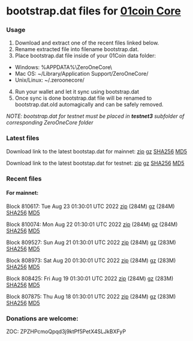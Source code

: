 # bootstrap.dat files for [01coin Core](https://01coin.io)

### Usage

1. Download and extract one of the recent files linked below.
2. Rename extracted file into filename bootstrap.dat.
3. Place bootstrap.dat file inside of your 01Coin data folder:
 - Windows: %APPDATA%\ZeroOneCore\
 - Mac OS: ~/Library/Application Support/ZeroOneCore/
 - Unix/Linux: ~/.zeroonecore/
4. Run your wallet and let it sync using bootstrap.dat
5. Once sync is done bootstrap.dat file will be renamed to bootstrap.dat.old automagically and can be safely removed.

_NOTE: bootstrap.dat for testnet must be placed in **testnet3** subfolder of corresponding ZeroOneCore folder_

### Latest files
Download link to the latest bootstap.dat for mainnet: [zip](https://files.01coin.io/mainnet/bootstrap.dat.zip) [gz](https://files.01coin.io/mainnet/bootstrap.dat.tar.gz) [SHA256](https://files.01coin.io/mainnet/sha256.txt) [MD5](https://files.01coin.io/mainnet/md5.txt)

Download link to the latest bootstap.dat for testnet: [zip](https://files.01coin.io/testnet/bootstrap.dat.zip) [gz](https://files.01coin.io/testnet/bootstrap.dat.tar.gz) [SHA256](https://files.01coin.io/testnet/sha256.txt) [MD5](https://files.01coin.io/testnet/md5.txt)

### Recent files

#### For mainnet:

Block 810617: Tue Aug 23 01:30:01 UTC 2022 [zip](https://files.01coin.io/mainnet/2022-08-23/bootstrap.dat.zip) (284M) [gz](https://files.01coin.io/mainnet/2022-08-23/bootstrap.dat.tar.gz) (284M) [SHA256](https://files.01coin.io/mainnet/2022-08-23/sha256.txt) [MD5](https://files.01coin.io/mainnet/2022-08-23/md5.txt)

Block 810074: Mon Aug 22 01:30:01 UTC 2022 [zip](https://files.01coin.io/mainnet/2022-08-22/bootstrap.dat.zip) (284M) [gz](https://files.01coin.io/mainnet/2022-08-22/bootstrap.dat.tar.gz) (284M) [SHA256](https://files.01coin.io/mainnet/2022-08-22/sha256.txt) [MD5](https://files.01coin.io/mainnet/2022-08-22/md5.txt)

Block 809527: Sun Aug 21 01:30:01 UTC 2022 [zip](https://files.01coin.io/mainnet/2022-08-21/bootstrap.dat.zip) (284M) [gz](https://files.01coin.io/mainnet/2022-08-21/bootstrap.dat.tar.gz) (283M) [SHA256](https://files.01coin.io/mainnet/2022-08-21/sha256.txt) [MD5](https://files.01coin.io/mainnet/2022-08-21/md5.txt)

Block 808973: Sat Aug 20 01:30:01 UTC 2022 [zip](https://files.01coin.io/mainnet/2022-08-20/bootstrap.dat.zip) (284M) [gz](https://files.01coin.io/mainnet/2022-08-20/bootstrap.dat.tar.gz) (283M) [SHA256](https://files.01coin.io/mainnet/2022-08-20/sha256.txt) [MD5](https://files.01coin.io/mainnet/2022-08-20/md5.txt)

Block 808425: Fri Aug 19 01:30:01 UTC 2022 [zip](https://files.01coin.io/mainnet/2022-08-19/bootstrap.dat.zip) (284M) [gz](https://files.01coin.io/mainnet/2022-08-19/bootstrap.dat.tar.gz) (283M) [SHA256](https://files.01coin.io/mainnet/2022-08-19/sha256.txt) [MD5](https://files.01coin.io/mainnet/2022-08-19/md5.txt)

Block 807875: Thu Aug 18 01:30:01 UTC 2022 [zip](https://files.01coin.io/mainnet/2022-08-18/bootstrap.dat.zip) (284M) [gz](https://files.01coin.io/mainnet/2022-08-18/bootstrap.dat.tar.gz) (283M) [SHA256](https://files.01coin.io/mainnet/2022-08-18/sha256.txt) [MD5](https://files.01coin.io/mainnet/2022-08-18/md5.txt)


### Donations are welcome:

ZOC: ZPZHPcmoQpqd3j9ktPf5PetX4SLJkBXFyP
